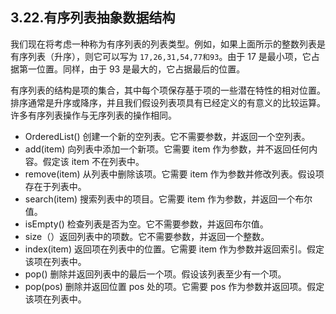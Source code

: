 ## 3.22.有序列表抽象数据结构
我们现在将考虑一种称为有序列表的列表类型。例如，如果上面所示的整数列表是有序列表（升序），则它可以写为 `17,26,31,54,77和93`。由于 17 是最小项，它占据第一位置。同样，由于 93 是最大的，它占据最后的位置。

有序列表的结构是项的集合，其中每个项保存基于项的一些潜在特性的相对位置。排序通常是升序或降序，并且我们假设列表项具有已经定义的有意义的比较运算。许多有序列表操作与无序列表的操作相同。

* OrderedList() 创建一个新的空列表。它不需要参数，并返回一个空列表。
* add(item) 向列表中添加一个新项。它需要 item 作为参数，并不返回任何内容。假定该 item 不在列表中。
* remove(item) 从列表中删除该项。它需要 item 作为参数并修改列表。假设项存在于列表中。
* search(item) 搜索列表中的项目。它需要 item 作为参数，并返回一个布尔值。
* isEmpty() 检查列表是否为空。它不需要参数，并返回布尔值。
* size（）返回列表中的项数。它不需要参数，并返回一个整数。
* index(item) 返回项在列表中的位置。它需要 item 作为参数并返回索引。假定该项在列表中。
* pop() 删除并返回列表中的最后一个项。假设该列表至少有一个项。
* pop(pos) 删除并返回位置 pos 处的项。它需要 pos 作为参数并返回项。假定该项在列表中。


